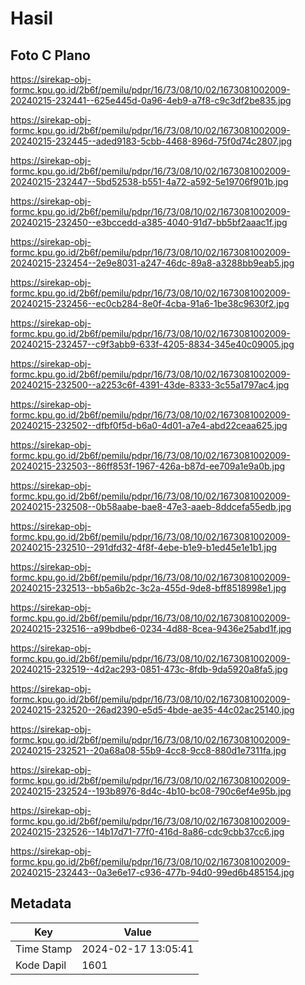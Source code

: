 # Hasil

## Foto C Plano

https://sirekap-obj-formc.kpu.go.id/2b6f/pemilu/pdpr/16/73/08/10/02/1673081002009-20240215-232441--625e445d-0a96-4eb9-a7f8-c9c3df2be835.jpg

https://sirekap-obj-formc.kpu.go.id/2b6f/pemilu/pdpr/16/73/08/10/02/1673081002009-20240215-232445--aded9183-5cbb-4468-896d-75f0d74c2807.jpg

https://sirekap-obj-formc.kpu.go.id/2b6f/pemilu/pdpr/16/73/08/10/02/1673081002009-20240215-232447--5bd52538-b551-4a72-a592-5e19706f901b.jpg

https://sirekap-obj-formc.kpu.go.id/2b6f/pemilu/pdpr/16/73/08/10/02/1673081002009-20240215-232450--e3bccedd-a385-4040-91d7-bb5bf2aaac1f.jpg

https://sirekap-obj-formc.kpu.go.id/2b6f/pemilu/pdpr/16/73/08/10/02/1673081002009-20240215-232454--2e9e8031-a247-46dc-89a8-a3288bb9eab5.jpg

https://sirekap-obj-formc.kpu.go.id/2b6f/pemilu/pdpr/16/73/08/10/02/1673081002009-20240215-232456--ec0cb284-8e0f-4cba-91a6-1be38c9630f2.jpg

https://sirekap-obj-formc.kpu.go.id/2b6f/pemilu/pdpr/16/73/08/10/02/1673081002009-20240215-232457--c9f3abb9-633f-4205-8834-345e40c09005.jpg

https://sirekap-obj-formc.kpu.go.id/2b6f/pemilu/pdpr/16/73/08/10/02/1673081002009-20240215-232500--a2253c6f-4391-43de-8333-3c55a1797ac4.jpg

https://sirekap-obj-formc.kpu.go.id/2b6f/pemilu/pdpr/16/73/08/10/02/1673081002009-20240215-232502--dfbf0f5d-b6a0-4d01-a7e4-abd22ceaa625.jpg

https://sirekap-obj-formc.kpu.go.id/2b6f/pemilu/pdpr/16/73/08/10/02/1673081002009-20240215-232503--86ff853f-1967-426a-b87d-ee709a1e9a0b.jpg

https://sirekap-obj-formc.kpu.go.id/2b6f/pemilu/pdpr/16/73/08/10/02/1673081002009-20240215-232508--0b58aabe-bae8-47e3-aaeb-8ddcefa55edb.jpg

https://sirekap-obj-formc.kpu.go.id/2b6f/pemilu/pdpr/16/73/08/10/02/1673081002009-20240215-232510--291dfd32-4f8f-4ebe-b1e9-b1ed45e1e1b1.jpg

https://sirekap-obj-formc.kpu.go.id/2b6f/pemilu/pdpr/16/73/08/10/02/1673081002009-20240215-232513--bb5a6b2c-3c2a-455d-9de8-bff8518998e1.jpg

https://sirekap-obj-formc.kpu.go.id/2b6f/pemilu/pdpr/16/73/08/10/02/1673081002009-20240215-232516--a99bdbe6-0234-4d88-8cea-9436e25abd1f.jpg

https://sirekap-obj-formc.kpu.go.id/2b6f/pemilu/pdpr/16/73/08/10/02/1673081002009-20240215-232519--4d2ac293-0851-473c-8fdb-9da5920a8fa5.jpg

https://sirekap-obj-formc.kpu.go.id/2b6f/pemilu/pdpr/16/73/08/10/02/1673081002009-20240215-232520--26ad2390-e5d5-4bde-ae35-44c02ac25140.jpg

https://sirekap-obj-formc.kpu.go.id/2b6f/pemilu/pdpr/16/73/08/10/02/1673081002009-20240215-232521--20a68a08-55b9-4cc8-9cc8-880d1e7311fa.jpg

https://sirekap-obj-formc.kpu.go.id/2b6f/pemilu/pdpr/16/73/08/10/02/1673081002009-20240215-232524--193b8976-8d4c-4b10-bc08-790c6ef4e95b.jpg

https://sirekap-obj-formc.kpu.go.id/2b6f/pemilu/pdpr/16/73/08/10/02/1673081002009-20240215-232526--14b17d71-77f0-416d-8a86-cdc9cbb37cc6.jpg

https://sirekap-obj-formc.kpu.go.id/2b6f/pemilu/pdpr/16/73/08/10/02/1673081002009-20240215-232443--0a3e6e17-c936-477b-94d0-99ed6b485154.jpg


## Metadata

| Key        | Value               |
| ---------- | ------------------- |
| Time Stamp | 2024-02-17 13:05:41 |
| Kode Dapil | 1601                |



